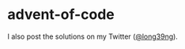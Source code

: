 # advent-of-code

I also post the solutions on my Twitter ([@long39ng](https://twitter.com/long39ng)).
